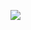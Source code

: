 <p align="left">
   <img src="https://github-readme-stats.vercel.app/api/top-langs/?username=colack&theme=tokyonight">
</p>
